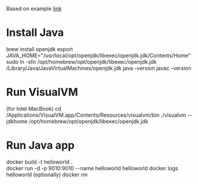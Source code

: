 Based on example [link](https://technicaldifficulties.io/2017/12/19/connecting-visualvm-to-a-local-docker-container-from-scratch/)

# Install Java
brew install openjdk
export JAVA_HOME="/usr/local/opt/openjdk/libexec/openjdk.jdk/Contents/Home"
sudo ln -sfn /opt/homebrew/opt/openjdk/libexec/openjdk.jdk /Library/Java/JavaVirtualMachines/openjdk.jdk
java -version
javac -version

# Run VisualVM 
(for Intel MacBook) 
cd /Applications/VisualVM.app/Contents/Resources/visualvm/bin 
./visualvm --jdkhome /opt/homebrew/opt/openjdk/libexec/openjdk.jdk 

# Run Java app
docker build -t helloworld .   
docker run -d -p 9010:9010 --name helloworld helloworld
docker logs helloworld
(optionally) docker rm <id>